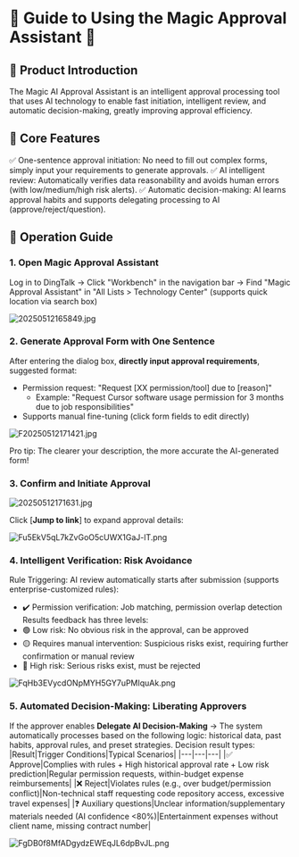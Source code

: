 # 🌟 Guide to Using the Magic Approval Assistant 🌟

## 📌 Product Introduction
The Magic AI Approval Assistant is an intelligent approval processing tool that uses AI technology to enable fast initiation, intelligent review, and automatic decision-making, greatly improving approval efficiency.

## 🚀 Core Features
✅ One-sentence approval initiation: No need to fill out complex forms, simply input your requirements to generate approvals.
✅ AI intelligent review: Automatically verifies data reasonability and avoids human errors (with low/medium/high risk alerts).
✅ Automatic decision-making: AI learns approval habits and supports delegating processing to AI (approve/reject/question).

## 🎯 Operation Guide

### 1. Open Magic Approval Assistant
Log in to DingTalk → Click "Workbench" in the navigation bar → Find "Magic Approval Assistant" in "All Lists > Technology Center" (supports quick location via search box)

![20250512165849.jpg](https://cdn.letsmagic.cn/static/img/20250512165849.jpg)

### 2. Generate Approval Form with One Sentence
After entering the dialog box, **directly input approval requirements**, suggested format:
- Permission request: "Request [XX permission/tool] due to [reason]"
    - Example: "Request Cursor software usage permission for 3 months due to job responsibilities"
- Supports manual fine-tuning (click form fields to edit directly)

![F20250512171421.jpg](https://cdn.letsmagic.cn/static/img/20250512171421.jpg)

Pro tip: The clearer your description, the more accurate the AI-generated form!

### 3. Confirm and Initiate Approval

![20250512171631.jpg](https://cdn.letsmagic.cn/static/img/20250512171631.jpg)

Click [**Jump to link**] to expand approval details:

![Fu5EkV5qL7kZvGoO5cUWX1GaJ-lT.png](https://cdn.letsmagic.cn/static/img/Fu5EkV5qL7kZvGoO5cUWX1GaJ-lT.png)

### 4. Intelligent Verification: Risk Avoidance
Rule Triggering: AI review automatically starts after submission (supports enterprise-customized rules):
- ✔️ Permission verification: Job matching, permission overlap detection
Results feedback has three levels:
- 🟢 Low risk: No obvious risk in the approval, can be approved
- 🟡 Requires manual intervention: Suspicious risks exist, requiring further confirmation or manual review
- 🔴 High risk: Serious risks exist, must be rejected

![FqHb3EVycdONpMYH5GY7uPMIquAk.png](https://cdn.letsmagic.cn/static/img/FqHb3EVycdONpMYH5GY7uPMIquAk.png)

### 5. Automated Decision-Making: Liberating Approvers
If the approver enables **Delegate AI Decision-Making** → The system automatically processes based on the following logic: historical data, past habits, approval rules, and preset strategies.
Decision result types:
|Result|Trigger Conditions|Typical Scenarios|
|---|---|---|
|✅ Approve|Complies with rules + High historical approval rate + Low risk prediction|Regular permission requests, within-budget expense reimbursements|
|❌ Reject|Violates rules (e.g., over budget/permission conflict)|Non-technical staff requesting code repository access, excessive travel expenses|
|❓ Auxiliary questions|Unclear information/supplementary materials needed (AI confidence <80%)|Entertainment expenses without client name, missing contract number|

![FgDB0f8MfADgydzEWEqJL6dpBvJL.png](https://cdn.letsmagic.cn/static/img/FgDB0f8MfADgydzEWEqJL6dpBvJL.png)

